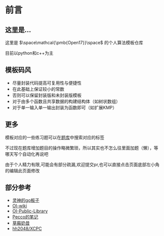 # 前言

## 这里是...
这里是 $\space\mathcal{\pmb{Open17}}\space$ 的个人算法模板仓库

目前以python和c++为主

## 模板码风

- 尽量封装代码提高可复用性与便捷性
- 在此基础上保证较小的常数
- 否则可以保留封装版和未封装版模板
- 对于由多个函数且共享数据的构建结构体（如树状数组）
- 对于单一输入单一输出封装为函数即可（如扩展KMP）

## 更多

模板对应的一些练习题可以在[题库](/page/problems)中搜索对应的标签

不过现在题库增加题目的操作略微繁琐，所以其实也不怎么往里面加题（懒），等哪天写个自动化再说吧

由于个人精力有限,可能会有部分疏漏,欢迎提交pr,也可以直接点击页面底部左小角的编辑此页面修改

## 部分参考

- [灵神的go板子](https://github.com/EndlessCheng/codeforces-go)
- [OI-wiki](https://oi-wiki.org/)
- [OI-Public-Library](https://github.com/enkerewpo/OI-Public-Library)
- [Pecco的笔记](https://zhuanlan.zhihu.com/p/105467597)
- [草莓奶昔](https://github.com/981377660LMT/algorithm-study)
- [hh2048/XCPC](https://github.com/hh2048/XCPC)
